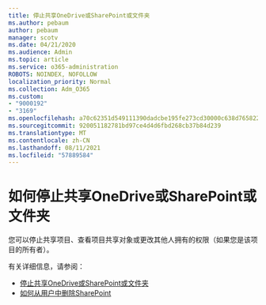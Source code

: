 ```yaml
---
title: 停止共享OneDrive或SharePoint或文件夹
ms.author: pebaum
author: pebaum
manager: scotv
ms.date: 04/21/2020
ms.audience: Admin
ms.topic: article
ms.service: o365-administration
ROBOTS: NOINDEX, NOFOLLOW
localization_priority: Normal
ms.collection: Adm_O365
ms.custom:
- "9000192"
- "3169"
ms.openlocfilehash: a70c62351d549111390dadcbe195fe273cd30000c638d765822e43d0ccd07dbe
ms.sourcegitcommit: 920051182781bd97ce4d4d6fbd268cb37b84d239
ms.translationtype: MT
ms.contentlocale: zh-CN
ms.lasthandoff: 08/11/2021
ms.locfileid: "57889584"
---
```

# <a name="how-to-stop-sharing-onedrive-or-sharepoint-files-or-folders"></a>如何停止共享OneDrive或SharePoint或文件夹

您可以停止共享项目、查看项目共享对象或更改其他人拥有的权限（如果您是该项目的所有者）。

有关详细信息，请参阅： 

- [停止共享OneDrive或SharePoint或文件夹](https://support.office.com/article/stop-sharing-onedrive-or-sharepoint-files-or-folders-or-change-permissions-0a36470f-d7fe-40a0-bd74-0ac6c1e13323)
- [如何从用户中删除SharePoint](https://docs.microsoft.com/sharepoint/remove-users)